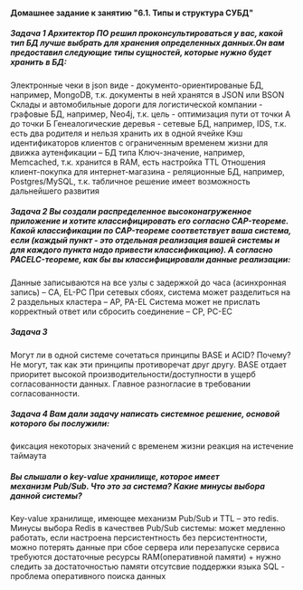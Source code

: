 #### Домашнее задание к занятию "6.1. Типы и структура СУБД"

##### Задача 1 Архитектор ПО решил проконсультироваться у вас, какой тип БД лучше выбрать для хранения определенных данных.Он вам предоставил следующие типы сущностей, которые нужно будет хранить в БД:
Электронные чеки в json виде - документо-ориентированые БД, например, MongoDB, т.к. документы в ней хранятся в JSON или BSON
Склады и автомобильные дороги для логистической компании - графовые БД, например, Neo4j, т.к. цель - оптимизация пути от точки А до точки Б
Генеалогические деревья - сетевые БД, например, IDS, т.к. есть два родителя и нельзя хранить их в одной ячейке
Кэш идентификаторов клиентов с ограниченным временем жизни для движка аутенфикации – БД типа Ключ-значение, например, Memcached, т.к. хранится в RAM, есть настройка TTL
Отношения клиент-покупка для интернет-магазина - реляционные БД, например, Postgres/MySQL, т.к. табличное решение имеет
возможность дальнейшего развития

##### Задача 2 Вы создали распределенное высоконагруженное приложение и хотите классифицировать его согласно CAP-теореме. Какой классификации по CAP-теореме соответствует ваша система, если (каждый пункт - это отдельная реализация вашей системы и для каждого пункта надо привести классификацию). А согласно PACELC-теореме, как бы вы классифицировали данные реализации:
Данные записываются на все узлы с задержкой до часа (асинхронная запись) – CA, EL-PC
При сетевых сбоях, система может разделиться на 2 раздельных кластера – AP, PA-EL
Система может не прислать корректный ответ или сбросить соединение – CP, PC-EC

##### Задача 3
Могут ли в одной системе сочетаться принципы BASE и ACID? Почему?
Не могут, так как эти принципы противоречат друг другу. BASE отдает приоритет высокой производительности/доступности в ущерб согласованности данных. Главное разногласие в требовании согласованности.
##### Задача 4 Вам дали задачу написать системное решение, основой которого бы послужили:
фиксация некоторых значений с временем жизни
реакция на истечение таймаута
##### Вы слышали о key-value хранилище, которое имеет механизм Pub/Sub. Что это за система? Какие минусы выбора данной системы?
Key-value хранилище, имеющее механизм Pub/Sub и TTL – это redis. 
Минусы выбора Redis в качествев Pub/Sub системы:
может медленно работать, если настроена персистентность
без персистентности, можно потерять данные при сбое сервера или перезапуске сервиса
требуются достаточные ресурсы RAM(оперативной памяти) + нужно следить за достаточностью памяти
отсутсвие поддержки языка SQL - проблема оперативного поиска данных
